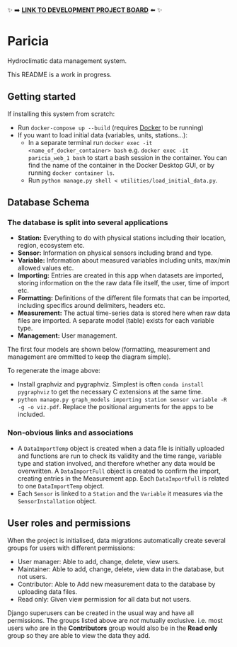 ✨ ➡️ [**LINK TO DEVELOPMENT PROJECT BOARD**](https://github.com/ImperialCollegeLondon/paricia/projects/1) ⬅️ ✨

# Paricia

Hydroclimatic data management system.

This README is a work in progress.

## Getting started

If installing this system from scratch:

- Run `docker-compose up --build` (requires [Docker](https://www.docker.com/) to be running)
- If you want to load initial data (variables, units, stations...):
  - In a separate terminal run `docker exec -it <name_of_docker_container> bash` e.g. `docker exec -it paricia_web_1 bash` to start a bash session in the container. You can find the name of the container in the Docker Desktop GUI, or by running `docker container ls`.
  - Run `python manage.py shell < utilities/load_initial_data.py`.

## Database Schema

### The database is split into several applications

- **Station:** Everything to do with physical stations including their location, region, ecosystem etc.
- **Sensor:** Information on physical sensors including brand and type.
- **Variable:** Information about measured variables including units, max/min allowed values etc.
- **Importing:** Entries are created in this app when datasets are imported, storing information on the the raw data file itself, the user, time of import etc.
- **Formatting:** Definitions of the different file formats that can be imported, including specifics around delimiters, headers etc.
- **Measurement:** The actual time-series data is stored here when raw data files are imported. A separate model (table) exists for each variable type.
- **Management:** User management.

The first four models are shown below (formatting, measurement and management are ommitted to keep the diagram simple).

To regenerate the image above:

- Install graphviz and pygraphviz. Simplest is often `conda install pygraphviz` to get the necessary C extensions at the same time.
- `python manage.py graph_models importing station sensor variable -R -g -o viz.pdf`. Replace the positional arguments for the apps to be included.

### Non-obvious links and associations

- A `DataImportTemp` object is created when a data file is initially uploaded and functions are run to check its validity and the time range, variable type and station involved, and therefore whether any data would be overwritten. A `DataImportFull` object is created to confirm the import, creating entries in the Measurement app. Each `DataImportFull` is related to one `DataImportTemp` object.
- Each `Sensor` is linked to a `Station` and the `Variable` it measures via the `SensorInstallation` object.

## User roles and permissions

When the project is initialised, data migrations automatically create several groups
for users with different permissions:

- User manager: Able to add, change, delete, view users.
- Maintainer: Able to add, change, delete, view data in the database, but not users.
- Contributor: Able to Add new measurement data to the database by uploading data files.
- Read only: Given view permission for all data but not users.

Django superusers can be created in the usual way and have all permissions.
The groups listed above are _not_ mutually exclusive. i.e. most users who are in the
**Contributors** group would also be in the **Read only** group so they are able to view
the data they add.

